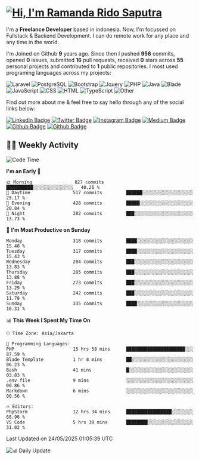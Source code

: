 # [![Hi, I'm Ramanda Rido Saputra](https://readme-typing-svg.herokuapp.com?size=24&vCenter=true&lines=%F0%9F%91%8B+Hi%2C+I'm+Ramanda+Rido+Saputra+;%F0%9F%92%BB+Fullstack+Web+Developer+)](https://git.io/typing-svg)

I'm a **Freelance Developer** based in indonesia. Now, I'm focussed on Fullstack & Backend Development. I can do remote work for any place and any time in the world.

I'm Joined on Github **9** years ago. Since then I pushed **956** commits, opened **0** issues, submitted **16** pull requests, received **0** stars across **55** personal projects and contributed to **1** public repositories.
I most used programing languages across my projects:

![Laravel](https://img.shields.io/badge/Laravel-FF2D20?flat&logo=laravel&logoColor=white)
![PostgreSQL](https://img.shields.io/badge/PostgreSQL-316192?flat&logo=postgresql&logoColor=white)
![Bootstrap](https://img.shields.io/badge/Bootstrap-563D7C?flat&logo=bootstrap&logoColor=white)
![Jquery](https://img.shields.io/badge/jQuery-0769AD?flat&logo=jquery&logoColor=white)
![PHP](https://img.shields.io/badge/-PHP-%234F5D95?style=flat&logo=PHP&logoColor=white)
![Java](https://img.shields.io/badge/-Java-%23b07219?style=flat&logo=Java&logoColor=white)
![Blade](https://img.shields.io/badge/-Blade-%23f7523f?style=flat&logo=Blade&logoColor=white)
![JavaScript](https://img.shields.io/badge/-JavaScript-%23f1e05a?style=flat&logo=JavaScript&logoColor=white)
![CSS](https://img.shields.io/badge/-CSS-%23663399?style=flat&logo=CSS&logoColor=white)
![HTML](https://img.shields.io/badge/-HTML-%23e34c26?style=flat&logo=HTML&logoColor=white)
![TypeScript](https://img.shields.io/badge/-TypeScript-%233178c6?style=flat&logo=TypeScript&logoColor=white)
![Other](https://img.shields.io/badge/-Other-%23ededed?style=flat&logo=Other&logoColor=white)

Find out more about me & feel free to say hello through any of the social links below:

[![Linkedin Badge](https://img.shields.io/badge/-ramandaaridogh-blue?style=flat&logo=Linkedin&logoColor=white&link=https://www.linkedin.com/in/ramanda-rido-saputra/)](https://www.linkedin.com/in/ramanda-rido-saputra/)
[![Twitter Badge](https://img.shields.io/badge/-ramandaaridogh-%231DA1F2.svg?style=flat&logo=twitter&logoColor=white&link=https://www.twitter.com/ramandaaridogh)](https://www.twitter.com/ramandaaridogh/)
[![Instagram Badge](https://img.shields.io/badge/-ramandaaridogh-purple?style=flat&logo=instagram&logoColor=white&link=https://instagram.com/ramandaaridogh_/)](https://instagram.com/ramandaaridogh_)
[![Medium Badge](https://img.shields.io/badge/-@ramandaaridogh-%2312100E.svg?style=flat&logo=Medium&logoColor=white&link=https://medium.com/@ramandaaridogh/)](https://medium.com/@ramandaaridogh)
[![Github Badge](https://img.shields.io/badge/-@ramandaaridogh-100000.svg?style=flat&logo=github&logoColor=white&link=https://github.com/ramandaaridogh)](https://github.com/ramandaaridogh)
[![Github Badge](https://img.shields.io/badge/-@mxcode-100000.svg?style=flat&logo=github&logoColor=white&link=https://github.com/ramanda-mxcode)](https://github.com/ramanda-mxcode)

## 👨‍💻 Weekly Activity
<!--START_SECTION:waka-->
![Code Time](http://img.shields.io/badge/Code%20Time-1%2C173%20hrs%2036%20mins-blue)

**I'm an Early 🐤** 

```text
🌞 Morning                827 commits         ██████████░░░░░░░░░░░░░░░   40.26 % 
🌆 Daytime                517 commits         ██████░░░░░░░░░░░░░░░░░░░   25.17 % 
🌃 Evening                428 commits         █████░░░░░░░░░░░░░░░░░░░░   20.84 % 
🌙 Night                  282 commits         ███░░░░░░░░░░░░░░░░░░░░░░   13.73 % 
```
📅 **I'm Most Productive on Sunday** 

```text
Monday                   318 commits         ████░░░░░░░░░░░░░░░░░░░░░   15.48 % 
Tuesday                  317 commits         ████░░░░░░░░░░░░░░░░░░░░░   15.43 % 
Wednesday                284 commits         ███░░░░░░░░░░░░░░░░░░░░░░   13.83 % 
Thursday                 285 commits         ███░░░░░░░░░░░░░░░░░░░░░░   13.88 % 
Friday                   273 commits         ███░░░░░░░░░░░░░░░░░░░░░░   13.29 % 
Saturday                 242 commits         ███░░░░░░░░░░░░░░░░░░░░░░   11.78 % 
Sunday                   335 commits         ████░░░░░░░░░░░░░░░░░░░░░   16.31 % 
```


📊 **This Week I Spent My Time On** 

```text
🕑︎ Time Zone: Asia/Jakarta

💬 Programming Languages: 
PHP                      15 hrs 58 mins      ██████████████████████░░░   87.59 % 
Blade Template           1 hr 8 mins         ██░░░░░░░░░░░░░░░░░░░░░░░   06.23 % 
Bash                     41 mins             █░░░░░░░░░░░░░░░░░░░░░░░░   03.83 % 
.env file                9 mins              ░░░░░░░░░░░░░░░░░░░░░░░░░   00.86 % 
Markdown                 6 mins              ░░░░░░░░░░░░░░░░░░░░░░░░░   00.56 % 

🔥 Editors: 
PhpStorm                 12 hrs 34 mins      █████████████████░░░░░░░░   68.98 % 
VS Code                  5 hrs 39 mins       ████████░░░░░░░░░░░░░░░░░   31.02 % 
```


 Last Updated on 24/05/2025 01:05:39 UTC
<!--END_SECTION:waka-->

![📊 Daily Update](https://github.com/ramandaaridogh/ramandaaridogh/actions/workflows/update-activity.yml/badge.svg)

